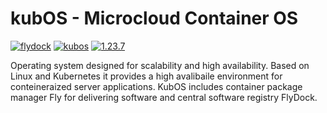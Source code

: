 # kubOS - Microcloud Container OS

[![flydock](https://img.shields.io/badge/group-flydock-red)](#) [![kubos](https://img.shields.io/badge/application-kubos-green)](#) [![1.23.7](https://img.shields.io/badge/version-1.23.7-blue)](#)

Operating system designed for scalability and high availability.
Based on Linux and Kubernetes it provides a high avalibaile environment for conteineraized server applications.
KubOS includes container package manager Fly for delivering software and central software registry FlyDock.
